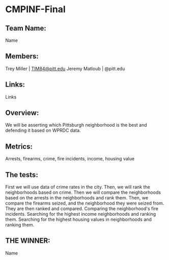 # CMPINF-Final

## Team Name: 
Name
## Members:
Trey Miller | TIM84@pitt.edu
Jeremy Matloub | @pitt.edu

## Links:
Links
## Overview:
We will be asserting which Pittsburgh neighborhood is the best and defending it based on WPRDC data. 

## Metrics:
Arrests, firearms, crime, fire incidents, income, housing value

## The tests:
First we will use data of crime rates in the city. Then, we will rank the neighborhoods based on crime.
Then we will compare the neighborhoods based on the arrests in the neighborhoods and rank them.
Then, we compare the firearms seized, and the neighborhood they were seized from. They are then ranked and compared.
Comparing the neighborhood's fire incidents.
Searching for the highest income neighborhoods and ranking them.
Searching for the highest housing values in neighborhoods and ranking them. 

## THE WINNER:

Name
